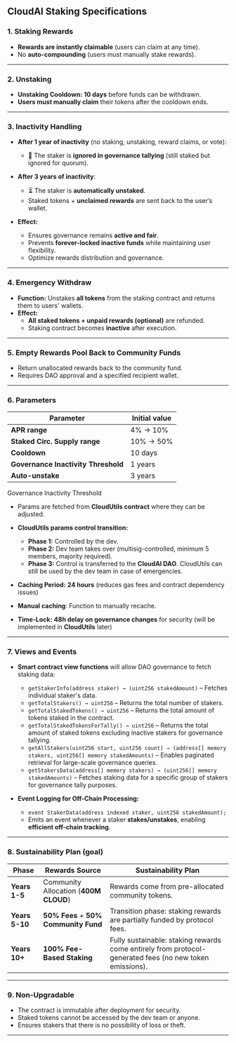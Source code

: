 
## **CloudAI Staking Specifications**

### **1. Staking Rewards**

- **Rewards are instantly claimable** (users can claim at any time).
- No **auto-compounding** (users must manually stake rewards).

----------

### **2. Unstaking**

- **Unstaking Cooldown:** **10 days** before funds can be withdrawn.
- **Users must manually claim** their tokens after the cooldown ends.

----------

### **3. Inactivity Handling**

- **After 1 year of inactivity** (no staking, unstaking, reward claims, or vote):
  - 🚫 The staker is **ignored in governance tallying** (still staked but ignored for quorum).

- **After 3 years of inactivity**:
  - ⏳ The staker is **automatically unstaked**.
  - Staked tokens + **unclaimed rewards** are sent back to the user’s wallet.

- **Effect:**
  - Ensures governance remains **active and fair**.
  - Prevents **forever-locked inactive funds** while maintaining user flexibility.
  - Optimize rewards distribution and governance.

----------

### **4. Emergency Withdraw**

- **Function:** Unstakes **all tokens** from the staking contract and returns them to users' wallets.
- **Effect:**
  - **All staked tokens + unpaid rewards (optional)** are refunded.
  - Staking contract becomes **inactive** after execution.

----------

### **5. Empty Rewards Pool Back to Community Funds**

- Return unallocated rewards back to the community fund.
- Requires DAO approval and a specified recipient wallet.

----------

### **6. Parameters**

| **Parameter** | **Initial value** |
|--------------|----------|
| **APR range** | 4% → 10% |
| **Staked Circ. Supply range** | 10% → 50% |
| **Cooldown** | 10 days |
| **Governance Inactivity Threshold** | 1 years |
| **Auto-unstake** | 3 years |

Governance Inactivity Threshold
- Params are fetched from **CloudUtils contract** where they can be adjusted.
- **CloudUtils params control transition:**
  - **Phase 1:** Controlled by the dev.
  - **Phase 2:** Dev team takes over (multisig-controlled, minimum 5 members, majority required).
  - **Phase 3:** Control is transferred to the **CloudAI DAO**. CloudUtils can still be used by the dev team in case of emergencies.
  
- **Caching Period:** **24 hours** (reduces gas fees and contract dependency issues)
- **Manual caching**: Function to manually recache.
- **Time-Lock:** **48h delay on governance changes** for security (will be implemented in **CloudUtils** later)

----------

### **7. Views and Events**
  
- **Smart contract view functions** will allow DAO governance to fetch staking data:
  - `getStakerInfo(address staker) → (uint256 stakedAmount)` – Fetches individual staker's data.
  - `getTotalStakers() → uint256` – Returns the total number of stakers.
  - `getTotalStakedTokens() → uint256` – Returns the total amount of tokens staked in the contract.
  - `getTotalStakedTokensForTally() → uint256` – Returns the total amount of staked tokens excluding inactive stakers for governance tallying.
  - `getAllStakers(uint256 start, uint256 count) → (address[] memory stakers, uint256[] memory stakedAmounts)` – Enables paginated retrieval for large-scale governance queries.
  - `getStakersData(address[] memory stakers) → (uint256[] memory stakedAmounts)` – Fetches staking data for a specific group of stakers for governance tally purposes.

- **Event Logging for Off-Chain Processing:**
  - `event StakerData(address indexed staker, uint256 stakedAmount);`
  - Emits an event whenever a staker **stakes/unstakes**, enabling **efficient off-chain tracking**.

----------

### **8. Sustainability Plan (goal)**

| **Phase**  | **Rewards Source**                      | **Sustainability Plan** |
|------------|---------------------------------|----------------|
| **Years 1-5**  | Community Allocation (**400M CLOUD**) | Rewards come from pre-allocated community tokens. |
| **Years 5-10** | **50% Fees** + **50% Community Fund**  | Transition phase: staking rewards are partially funded by protocol fees. |
| **Years 10+**  | **100% Fee-Based Staking**  | Fully sustainable: staking rewards come entirely from protocol-generated fees (no new token emissions). |

----------

### **9. Non-Upgradable**

- The contract is immutable after deployment for security.
- Staked tokens cannot be accessed by the dev team or anyone.
- Ensures stakers that there is no possibility of loss or theft.

----------
